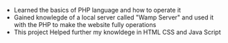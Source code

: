 - Learned the basics of PHP language and how to operate it
- Gained knowlegde of a local server called "Wamp Server" and used it with the PHP to make the website fully operations
- This project Helped further my knowldege in HTML CSS and Java Script
